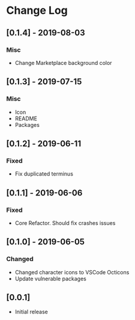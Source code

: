 # Change Log

## [0.1.4] - 2019-08-03

### Misc

-   Change Marketplace background color

## [0.1.3] - 2019-07-15

### Misc

-   Icon
-   README
-   Packages

## [0.1.2] - 2019-06-11

### Fixed

-   Fix duplicated terminus

## [0.1.1] - 2019-06-06

### Fixed

-   Core Refactor. Should fix crashes issues

## [0.1.0] - 2019-06-05

### Changed

-   Changed character icons to VSCode Octicons
-   Update vulnerable packages

## [0.0.1]

-   Initial release
